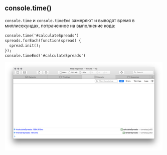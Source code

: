 ## console.time()

`console.time` и `console.timeEnd` замеряют и выводят время в миллисекундах, потраченное на выполнение кода:

```
console.time('#calculateSpreads')
spreads.forEach(function(spread) {
  spread.init();
});
console.timeEnd('#calculateSpreads')
```

<img src="assets/console-time-example.png" />
